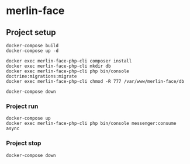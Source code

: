 # merlin-face

## Project setup
```
docker-compose build
docker-compose up -d

docker exec merlin-face-php-cli composer install
docker exec merlin-face-php-cli mkdir db
docker exec merlin-face-php-cli php bin/console doctrine:migrations:migrate
docker exec merlin-face-php-cli chmod -R 777 /var/www/merlin-face/db

docker-compose down
```

### Project run
```
docker-compose up
docker exec merlin-face-php-cli php bin/console messenger:consume async
```

### Project stop
```
docker-compose down
```
